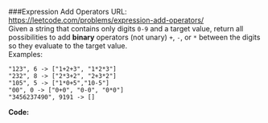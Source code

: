 ###Expression Add Operators
URL: https://leetcode.com/problems/expression-add-operators/</br>
Given a string that contains only digits `0-9` and a target value, return all possibilities to add __binary__ operators (not unary) `+`, `-`, or `*` between the digits so they evaluate to the target value.</br>
Examples: 

	"123", 6 -> ["1+2+3", "1*2*3"] 
	"232", 8 -> ["2*3+2", "2+3*2"]
	"105", 5 -> ["1*0+5","10-5"]
	"00", 0 -> ["0+0", "0-0", "0*0"]
	"3456237490", 9191 -> []

__Code:__